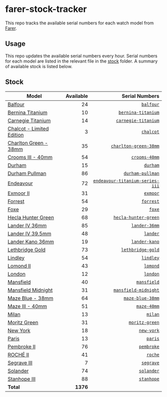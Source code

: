 # farer-stock-tracker

This repo tracks the available serial numbers for each watch model from [Farer](https://farer.com).

## Usage

This repo updates the available serial numbers every hour. Serial numbers for each model are listed in the relevant file in the [stock](./stock) folder. A summary of available stock is listed below.

## Stock

| Model | Available | Serial Numbers |
| ----- | --------: | -------------: |
| [Balfour](https://usd.farer.com/products/balfour) | 24 | [`balfour`](./stock/balfour) |
| [Bernina Titanium](https://usd.farer.com/products/bernina-titanium) | 10 | [`bernina-titanium`](./stock/bernina-titanium) |
| [Carnegie Titanium](https://usd.farer.com/products/carnegie-titanium) | 14 | [`carnegie-titanium`](./stock/carnegie-titanium) |
| [Chalcot - Limited Edition](https://usd.farer.com/products/chalcot) | 3 | [`chalcot`](./stock/chalcot) |
| [Charlton Green - 38mm](https://usd.farer.com/products/charlton-green-38mm) | 35 | [`charlton-green-38mm`](./stock/charlton-green-38mm) |
| [Crooms III - 40mm](https://usd.farer.com/products/crooms-40mm) | 54 | [`crooms-40mm`](./stock/crooms-40mm) |
| [Durham](https://usd.farer.com/products/durham) | 15 | [`durham`](./stock/durham) |
| [Durham Pullman](https://usd.farer.com/products/durham-pullman) | 86 | [`durham-pullman`](./stock/durham-pullman) |
| [Endeavour](https://usd.farer.com/products/endeavour-titanium-series-iii) | 72 | [`endeavour-titanium-series-iii`](./stock/endeavour-titanium-series-iii) |
| [Exmoor II](https://usd.farer.com/products/exmoor) | 31 | [`exmoor`](./stock/exmoor) |
| [Forrest](https://usd.farer.com/products/forrest) | 54 | [`forrest`](./stock/forrest) |
| [Foxe](https://usd.farer.com/products/foxe) | 29 | [`foxe`](./stock/foxe) |
| [Hecla Hunter Green](https://usd.farer.com/products/hecla-hunter-green) | 68 | [`hecla-hunter-green`](./stock/hecla-hunter-green) |
| [Lander IV 36mm](https://usd.farer.com/products/lander-36mm) | 85 | [`lander-36mm`](./stock/lander-36mm) |
| [Lander IV 39.5mm](https://usd.farer.com/products/lander) | 48 | [`lander`](./stock/lander) |
| [Lander Kano 36mm](https://usd.farer.com/products/lander-kano) | 19 | [`lander-kano`](./stock/lander-kano) |
| [Lethbridge Gold](https://usd.farer.com/products/lethbridge-gold) | 73 | [`lethbridge-gold`](./stock/lethbridge-gold) |
| [Lindley](https://usd.farer.com/products/lindley) | 54 | [`lindley`](./stock/lindley) |
| [Lomond II](https://usd.farer.com/products/lomond) | 43 | [`lomond`](./stock/lomond) |
| [London](https://usd.farer.com/products/london) | 12 | [`london`](./stock/london) |
| [Mansfield](https://usd.farer.com/products/mansfield) | 40 | [`mansfield`](./stock/mansfield) |
| [Mansfield Midnight](https://usd.farer.com/products/mansfield-midnight) | 31 | [`mansfield-midnight`](./stock/mansfield-midnight) |
| [Maze Blue - 38mm](https://usd.farer.com/products/maze-blue-38mm) | 64 | [`maze-blue-38mm`](./stock/maze-blue-38mm) |
| [Maze III - 40mm](https://usd.farer.com/products/maze-40mm) | 51 | [`maze-40mm`](./stock/maze-40mm) |
| [Milan](https://usd.farer.com/products/milan) | 13 | [`milan`](./stock/milan) |
| [Moritz Green](https://usd.farer.com/products/moritz-green) | 31 | [`moritz-green`](./stock/moritz-green) |
| [New York](https://usd.farer.com/products/new-york) | 18 | [`new-york`](./stock/new-york) |
| [Paris](https://usd.farer.com/products/paris) | 13 | [`paris`](./stock/paris) |
| [Pembroke II](https://usd.farer.com/products/pembroke) | 76 | [`pembroke`](./stock/pembroke) |
| [ROCHÉ II](https://usd.farer.com/products/roche) | 41 | [`roche`](./stock/roche) |
| [Segrave III](https://usd.farer.com/products/segrave) | 7 | [`segrave`](./stock/segrave) |
| [Solander](https://usd.farer.com/products/solander) | 74 | [`solander`](./stock/solander) |
| [Stanhope III](https://usd.farer.com/products/stanhope) | 88 | [`stanhope`](./stock/stanhope) |
| **Total** | **1376** | |
